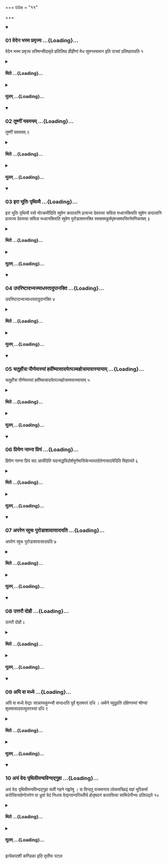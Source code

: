 +++
title = "११"

+++

<div class="js_include" includetitle="true" newlevelforh1="3" unfilled url="/vedAH_yajuH/taittirIyam/sUtram/ApastambaH/shrautam/vishvAsa-prastutiH/02/11/01_vedena_bhasma_pramRjya.md">
<details open><summary><h3>01 वेदेन भस्म प्रमृज्य ...{Loading}...</h3></summary>

वेदेन भस्म प्रमृज्य तस्मिन्सीदामृते प्रतितिष्ठ व्रीहीणां मेध सुमनस्यमान इति पात्र्यां प्रतिष्ठापयति १
</details>
</div>
<div class="js_include collapsed" newlevelforh1="4" title="थिते" unfilled url="/vedAH_yajuH/taittirIyam/sUtram/ApastambaH/shrautam/thite/02/11/01_vedena_bhasma_pramRjya.md">
<details><summary><h4>थिते ...{Loading}...</h4></summary>

वेदेन भस्म प्रमृज्य तस्मिन्सीदामृते प्रतितिष्ठ व्रीहीणां मेध सुमनस्यमान इति पात्र्यां प्रतिष्ठापयति १
</details>
</div>
<div class="js_include collapsed" newlevelforh1="4" title="मूलम्" unfilled url="/vedAH_yajuH/taittirIyam/sUtram/ApastambaH/shrautam/mUlam/02/11/01_vedena_bhasma_pramRjya.md">
<details><summary><h4>मूलम् ...{Loading}...</h4></summary>

वेदेन भस्म प्रमृज्य तस्मिन्सीदामृते प्रतितिष्ठ व्रीहीणां मेध सुमनस्यमान इति पात्र्यां प्रतिष्ठापयति १
</details>
</div>
<div class="js_include" includetitle="true" newlevelforh1="3" unfilled url="/vedAH_yajuH/taittirIyam/sUtram/ApastambaH/shrautam/vishvAsa-prastutiH/02/11/02_tUShNIM_yavamayam.md">
<details open><summary><h3>02 तूष्णीं यवमयम् ...{Loading}...</h3></summary>

तूष्णीं यवमयम् २
</details>
</div>
<div class="js_include collapsed" newlevelforh1="4" title="थिते" unfilled url="/vedAH_yajuH/taittirIyam/sUtram/ApastambaH/shrautam/thite/02/11/02_tUShNIM_yavamayam.md">
<details><summary><h4>थिते ...{Loading}...</h4></summary>

तूष्णीं यवमयम् २
</details>
</div>
<div class="js_include collapsed" newlevelforh1="4" title="मूलम्" unfilled url="/vedAH_yajuH/taittirIyam/sUtram/ApastambaH/shrautam/mUlam/02/11/02_tUShNIM_yavamayam.md">
<details><summary><h4>मूलम् ...{Loading}...</h4></summary>

तूष्णीं यवमयम् २
</details>
</div>
<div class="js_include" includetitle="true" newlevelforh1="3" unfilled url="/vedAH_yajuH/taittirIyam/sUtram/ApastambaH/shrautam/vishvAsa-prastutiH/02/11/03_irA_bhUtiH_pRthivyai.md">
<details open><summary><h3>03 इरा भूतिः पृथिव्यै ...{Loading}...</h3></summary>

इरा भूतिः पृथिव्यै रसो मोत्क्रमीदिति स्रुवेण कपालानि प्रत्यज्य देवस्त्वा सविता मध्वानक्त्विति स्रुवेण कपालानि प्रत्यज्य देवस्त्वा सविता मध्वानक्त्विति स्रुवेण पुरोडाशमनक्ति स्वक्तमकूर्मपृषन्तमपरिवर्गमणिकाषम् ३
</details>
</div>
<div class="js_include collapsed" newlevelforh1="4" title="थिते" unfilled url="/vedAH_yajuH/taittirIyam/sUtram/ApastambaH/shrautam/thite/02/11/03_irA_bhUtiH_pRthivyai.md">
<details><summary><h4>थिते ...{Loading}...</h4></summary>

इरा भूतिः पृथिव्यै रसो मोत्क्रमीदिति स्रुवेण कपालानि प्रत्यज्य देवस्त्वा सविता मध्वानक्त्विति स्रुवेण कपालानि प्रत्यज्य देवस्त्वा सविता मध्वानक्त्विति स्रुवेण पुरोडाशमनक्ति स्वक्तमकूर्मपृषन्तमपरिवर्गमणिकाषम् ३
</details>
</div>
<div class="js_include collapsed" newlevelforh1="4" title="मूलम्" unfilled url="/vedAH_yajuH/taittirIyam/sUtram/ApastambaH/shrautam/mUlam/02/11/03_irA_bhUtiH_pRthivyai.md">
<details><summary><h4>मूलम् ...{Loading}...</h4></summary>

इरा भूतिः पृथिव्यै रसो मोत्क्रमीदिति स्रुवेण कपालानि प्रत्यज्य देवस्त्वा सविता मध्वानक्त्विति स्रुवेण कपालानि प्रत्यज्य देवस्त्वा सविता मध्वानक्त्विति स्रुवेण पुरोडाशमनक्ति स्वक्तमकूर्मपृषन्तमपरिवर्गमणिकाषम् ३
</details>
</div>
<div class="js_include" includetitle="true" newlevelforh1="3" unfilled url="/vedAH_yajuH/taittirIyam/sUtram/ApastambaH/shrautam/vishvAsa-prastutiH/02/11/04_upariShTAdabhyajyAdhastAdupAnakti.md">
<details open><summary><h3>04 उपरिष्टादभ्यज्याधस्तादुपानक्ति ...{Loading}...</h3></summary>

उपरिष्टादभ्यज्याधस्तादुपानक्ति ४
</details>
</div>
<div class="js_include collapsed" newlevelforh1="4" title="थिते" unfilled url="/vedAH_yajuH/taittirIyam/sUtram/ApastambaH/shrautam/thite/02/11/04_upariShTAdabhyajyAdhastAdupAnakti.md">
<details><summary><h4>थिते ...{Loading}...</h4></summary>

उपरिष्टादभ्यज्याधस्तादुपानक्ति ४
</details>
</div>
<div class="js_include collapsed" newlevelforh1="4" title="मूलम्" unfilled url="/vedAH_yajuH/taittirIyam/sUtram/ApastambaH/shrautam/mUlam/02/11/04_upariShTAdabhyajyAdhastAdupAnakti.md">
<details><summary><h4>मूलम् ...{Loading}...</h4></summary>

उपरिष्टादभ्यज्याधस्तादुपानक्ति ४
</details>
</div>
<div class="js_include" includetitle="true" newlevelforh1="3" unfilled url="/vedAH_yajuH/taittirIyam/sUtram/ApastambaH/shrautam/vishvAsa-prastutiH/02/11/05_chaturhotrA_paurNamAsyAM_havIMShyAsAdayetpanchahotrAmAvAsyAyAm.md">
<details open><summary><h3>05 चतुर्होत्रा पौर्णमास्यां हवींष्यासादयेत्पञ्चहोत्रामावास्यायाम् ...{Loading}...</h3></summary>

चतुर्होत्रा पौर्णमास्यां हवींष्यासादयेत्पञ्चहोत्रामावास्यायाम् ५
</details>
</div>
<div class="js_include collapsed" newlevelforh1="4" title="थिते" unfilled url="/vedAH_yajuH/taittirIyam/sUtram/ApastambaH/shrautam/thite/02/11/05_chaturhotrA_paurNamAsyAM_havIMShyAsAdayetpanchahotrAmAvAsyAyAm.md">
<details><summary><h4>थिते ...{Loading}...</h4></summary>

चतुर्होत्रा पौर्णमास्यां हवींष्यासादयेत्पञ्चहोत्रामावास्यायाम् ५
</details>
</div>
<div class="js_include collapsed" newlevelforh1="4" title="मूलम्" unfilled url="/vedAH_yajuH/taittirIyam/sUtram/ApastambaH/shrautam/mUlam/02/11/05_chaturhotrA_paurNamAsyAM_havIMShyAsAdayetpanchahotrAmAvAsyAyAm.md">
<details><summary><h4>मूलम् ...{Loading}...</h4></summary>

चतुर्होत्रा पौर्णमास्यां हवींष्यासादयेत्पञ्चहोत्रामावास्यायाम् ५
</details>
</div>
<div class="js_include" includetitle="true" newlevelforh1="3" unfilled url="/vedAH_yajuH/taittirIyam/sUtram/ApastambaH/shrautam/vishvAsa-prastutiH/02/11/06_priyeNa_nAmnA_priyaM.md">
<details open><summary><h3>06 प्रियेण नाम्ना प्रियं ...{Loading}...</h3></summary>

प्रियेण नाम्ना प्रियं सद आसीदेति यदन्यद्धविर्दार्शपूर्णमासिकेभ्यस्तदेतेनासादयेदिति विज्ञायते ६
</details>
</div>
<div class="js_include collapsed" newlevelforh1="4" title="थिते" unfilled url="/vedAH_yajuH/taittirIyam/sUtram/ApastambaH/shrautam/thite/02/11/06_priyeNa_nAmnA_priyaM.md">
<details><summary><h4>थिते ...{Loading}...</h4></summary>

प्रियेण नाम्ना प्रियं सद आसीदेति यदन्यद्धविर्दार्शपूर्णमासिकेभ्यस्तदेतेनासादयेदिति विज्ञायते ६
</details>
</div>
<div class="js_include collapsed" newlevelforh1="4" title="मूलम्" unfilled url="/vedAH_yajuH/taittirIyam/sUtram/ApastambaH/shrautam/mUlam/02/11/06_priyeNa_nAmnA_priyaM.md">
<details><summary><h4>मूलम् ...{Loading}...</h4></summary>

प्रियेण नाम्ना प्रियं सद आसीदेति यदन्यद्धविर्दार्शपूर्णमासिकेभ्यस्तदेतेनासादयेदिति विज्ञायते ६
</details>
</div>
<div class="js_include" includetitle="true" newlevelforh1="3" unfilled url="/vedAH_yajuH/taittirIyam/sUtram/ApastambaH/shrautam/vishvAsa-prastutiH/02/11/07_apareNa_sruchaH_puroDAshAvAsAdayati.md">
<details open><summary><h3>07 अपरेण स्रुचः पुरोडाशावासादयति ...{Loading}...</h3></summary>

अपरेण स्रुचः पुरोडाशावासादयति ७
</details>
</div>
<div class="js_include collapsed" newlevelforh1="4" title="थिते" unfilled url="/vedAH_yajuH/taittirIyam/sUtram/ApastambaH/shrautam/thite/02/11/07_apareNa_sruchaH_puroDAshAvAsAdayati.md">
<details><summary><h4>थिते ...{Loading}...</h4></summary>

अपरेण स्रुचः पुरोडाशावासादयति ७
</details>
</div>
<div class="js_include collapsed" newlevelforh1="4" title="मूलम्" unfilled url="/vedAH_yajuH/taittirIyam/sUtram/ApastambaH/shrautam/mUlam/02/11/07_apareNa_sruchaH_puroDAshAvAsAdayati.md">
<details><summary><h4>मूलम् ...{Loading}...</h4></summary>

अपरेण स्रुचः पुरोडाशावासादयति ७
</details>
</div>
<div class="js_include" includetitle="true" newlevelforh1="3" unfilled url="/vedAH_yajuH/taittirIyam/sUtram/ApastambaH/shrautam/vishvAsa-prastutiH/02/11/08_uttarau_dohau.md">
<details open><summary><h3>08 उत्तरौ दोहौ ...{Loading}...</h3></summary>

उत्तरौ दोहौ ८
</details>
</div>
<div class="js_include collapsed" newlevelforh1="4" title="थिते" unfilled url="/vedAH_yajuH/taittirIyam/sUtram/ApastambaH/shrautam/thite/02/11/08_uttarau_dohau.md">
<details><summary><h4>थिते ...{Loading}...</h4></summary>

उत्तरौ दोहौ ८
</details>
</div>
<div class="js_include collapsed" newlevelforh1="4" title="मूलम्" unfilled url="/vedAH_yajuH/taittirIyam/sUtram/ApastambaH/shrautam/mUlam/02/11/08_uttarau_dohau.md">
<details><summary><h4>मूलम् ...{Loading}...</h4></summary>

उत्तरौ दोहौ ८
</details>
</div>
<div class="js_include" includetitle="true" newlevelforh1="3" unfilled url="/vedAH_yajuH/taittirIyam/sUtram/ApastambaH/shrautam/vishvAsa-prastutiH/02/11/09_api_vA_madhye.md">
<details open><summary><h3>09 अपि वा मध्ये ...{Loading}...</h3></summary>

अपि वा मध्ये वेद्याः सान्नाय्यकुम्भ्यौ सन्दधाति पूर्वं शृतमपरं दधि । अथैने व्युदूहति दक्षिणस्यां श्रोण्यां शृतमासादयत्युत्तरस्यां दधि ९
</details>
</div>
<div class="js_include collapsed" newlevelforh1="4" title="थिते" unfilled url="/vedAH_yajuH/taittirIyam/sUtram/ApastambaH/shrautam/thite/02/11/09_api_vA_madhye.md">
<details><summary><h4>थिते ...{Loading}...</h4></summary>

अपि वा मध्ये वेद्याः सान्नाय्यकुम्भ्यौ सन्दधाति पूर्वं शृतमपरं दधि । अथैने व्युदूहति दक्षिणस्यां श्रोण्यां शृतमासादयत्युत्तरस्यां दधि ९
</details>
</div>
<div class="js_include collapsed" newlevelforh1="4" title="मूलम्" unfilled url="/vedAH_yajuH/taittirIyam/sUtram/ApastambaH/shrautam/mUlam/02/11/09_api_vA_madhye.md">
<details><summary><h4>मूलम् ...{Loading}...</h4></summary>

अपि वा मध्ये वेद्याः सान्नाय्यकुम्भ्यौ सन्दधाति पूर्वं शृतमपरं दधि । अथैने व्युदूहति दक्षिणस्यां श्रोण्यां शृतमासादयत्युत्तरस्यां दधि ९
</details>
</div>
<div class="js_include" includetitle="true" newlevelforh1="3" unfilled url="/vedAH_yajuH/taittirIyam/sUtram/ApastambaH/shrautam/vishvAsa-prastutiH/02/11/10_ayaM_vedaH_pRthivImanvavindadguhA.md">
<details open><summary><h3>10 अयं वेदः पृथिवीमन्वविन्दद्गुहा ...{Loading}...</h3></summary>

अयं वेदः पृथिवीमन्वविन्दद्गुहा सतीं गहने गह्वरेषु । स विन्दतु यजमानाय लोकमच्छिद्रं यज्ञं भूरिकर्मा करोत्वित्यग्रेणोत्तरेण वा ध्रुवां वेदं निधाय वेद्यन्तान्परिस्तीर्य होतृषदनं कल्पयित्वा सामिधेनीभ्यः प्रतिपद्यते १०
</details>
</div>
<div class="js_include collapsed" newlevelforh1="4" title="थिते" unfilled url="/vedAH_yajuH/taittirIyam/sUtram/ApastambaH/shrautam/thite/02/11/10_ayaM_vedaH_pRthivImanvavindadguhA.md">
<details><summary><h4>थिते ...{Loading}...</h4></summary>

अयं वेदः पृथिवीमन्वविन्दद्गुहा सतीं गहने गह्वरेषु । स विन्दतु यजमानाय लोकमच्छिद्रं यज्ञं भूरिकर्मा करोत्वित्यग्रेणोत्तरेण वा ध्रुवां वेदं निधाय वेद्यन्तान्परिस्तीर्य होतृषदनं कल्पयित्वा सामिधेनीभ्यः प्रतिपद्यते १०
</details>
</div>
<div class="js_include collapsed" newlevelforh1="4" title="मूलम्" unfilled url="/vedAH_yajuH/taittirIyam/sUtram/ApastambaH/shrautam/mUlam/02/11/10_ayaM_vedaH_pRthivImanvavindadguhA.md">
<details><summary><h4>मूलम् ...{Loading}...</h4></summary>

अयं वेदः पृथिवीमन्वविन्दद्गुहा सतीं गहने गह्वरेषु । स विन्दतु यजमानाय लोकमच्छिद्रं यज्ञं भूरिकर्मा करोत्वित्यग्रेणोत्तरेण वा ध्रुवां वेदं निधाय वेद्यन्तान्परिस्तीर्य होतृषदनं कल्पयित्वा सामिधेनीभ्यः प्रतिपद्यते १०
</details>
</div>

  
इत्येकादशी कण्डिका 
इति तृतीयः पटलः
